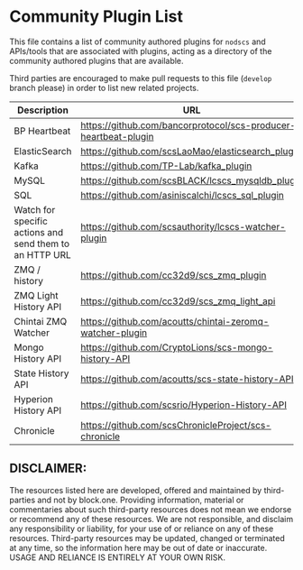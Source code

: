 # Community Plugin List

This file contains a list of community authored plugins for `nodscs` and APIs/tools that are associated with plugins, acting as a directory of the community authored plugins that are available.

Third parties are encouraged to make pull requests to this file (`develop` branch please) in order to list new related projects.

| Description | URL |
| ----------- | --- |
| BP Heartbeat  | https://github.com/bancorprotocol/scs-producer-heartbeat-plugin |
| ElasticSearch | https://github.com/scsLaoMao/elasticsearch_plugin |
| Kafka | https://github.com/TP-Lab/kafka_plugin |
| MySQL | https://github.com/scsBLACK/lcscs_mysqldb_plugin |
| SQL | https://github.com/asiniscalchi/lcscs_sql_plugin |
| Watch for specific actions and send them to an HTTP URL | https://github.com/scsauthority/lcscs-watcher-plugin |
| ZMQ / history | https://github.com/cc32d9/scs_zmq_plugin |
| ZMQ Light History API | https://github.com/cc32d9/scs_zmq_light_api |
| Chintai ZMQ Watcher | https://github.com/acoutts/chintai-zeromq-watcher-plugin |
| Mongo History API | https://github.com/CryptoLions/scs-mongo-history-API |
| State History API | https://github.com/acoutts/scs-state-history-API |
| Hyperion History API | https://github.com/scsrio/Hyperion-History-API |
| Chronicle	| https://github.com/scsChronicleProject/scs-chronicle |

## DISCLAIMER:

The resources listed here are developed, offered and maintained by third-parties and not by block.one. Providing information, material or commentaries about such third-party resources does not mean we endorse or recommend any of these resources. We are not responsible, and disclaim any responsibility or liability, for your use of or reliance on any of these resources. Third-party resources may be updated, changed or terminated at any time, so the information here may be out of date or inaccurate.  USAGE AND RELIANCE IS ENTIRELY AT YOUR OWN RISK.
